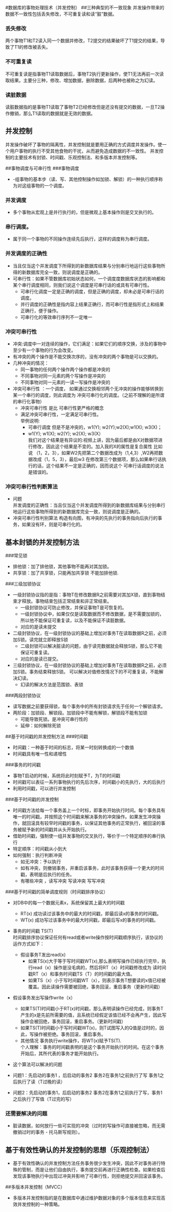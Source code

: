 #数据库的事物处理技术（并发控制）
##三种典型的不一致现象
并发操作带来的数据不一致性包括丢失修改，不可重复读和读“脏”数据。
### 丢失修改  
   两个事物T1和T2读入同一个数据并修改，T2提交的结果破坏了T1提交的结果，导致了T1的修改被丢失。  
### 不可重复读
不可重复读是指事物T1读取数据后，事物T2执行更新操作，使T1无法再前一次读取结果。主要分三种，修改、增加数据，删除数据，后两种也被称之为幻读。  
### 读脏数据
读脏数据指的是事物T1读取了事物T2已经修改但是还没有提交的数据，一旦T2操作撤销，那么T1读取的数据就是无效的数据。

## 并发控制
并发操作破坏了事物的隔离性，并发控制就是要用正确的方式调度并发操作。使一个用户事物的执行不受其他食物的干扰，从而避免造成数据的不一致性。
并发控制的主要技术有封锁、时间戳、乐观控制法、和多版本并发控制等。

##事物调度与可串行性
###事物调度
- -组事物的基本步（读、写、其他控制操作如加锁、解锁）的一种执行顺序称为对这组事物的一个调度。   

### 并发调度
- 多个事物从宏观上是并行执行的，但是微观上基本操作则是交叉执行的。  

### 串行调度。   
- 属于同一个事物的不同操作连续先后执行，这样的调度称为串行调度。

### 并发调度的正确性
- 当且仅当这个并发调度下所得到的新数据库结果与分别串行地运行这些事物所得的新数据库完全一致，则说调度是正确的。
- 可串行性：如果不管数据库初始状态如何，一个调度度数据库状态的影响都和某个串行调度相同，则我们说这个调度是可串行话的或具有可串行性。
  - 可串行化调度一定是正确的调度，但是正确的调度，却未必是可串行话的调度。
  - 并行调度的正确性是指内容上结果正确行，而可串行性是指形式上和结果正确行，便于操作。
  - 可串行化的等效串行序列不一定唯一  

### 冲突可串行性
 - 冲突:调度中一对连续的操作，它们满足：如果它们的顺序交换，涉及的事物中至少有一个事物的行为会改变。
  - 有冲突的两个操作是不能交换次序的，没有冲突的两个事物是可以交换的。
  - 几种冲突的情况：
     - 同一事物的任何两个操作两个操作都是冲突的
     - 不同事物对同一元素的两个写操作是冲突的
     - 不同事物对同一元素的一读一写操作是冲突的
- 冲突可串行性 ：一个调度， 如果通过交换相邻两个无冲突的操作能够转换到某一个串行的调度，则此调度为
冲突可串行化的调度。（之前不理解的是所谓的串行化事物）
  - 冲突可串行性 是比 可串行性更严格的概念
  - 满足冲突可串行性，一定满足可串行性。   
    举例说明:
      - 可串行调度 但是不是冲突的，w1(Y); w2(Y);w2(X);w1(X); w3(X)；
      -  w1(Y); w1(X); w2(Y); w2(X); w3(X）  
   我们对这个结果是有异议的:视频上讲，因为最后都是由X对数据项进行修改，因此这个结果是不变的。加入我的X的属性是复合属性 比如说 （1，2，3），如果W2先把第二个数据改成为（1,4,3）,W2再把数据改成（1，5，3），最后w3 在修改第三个数据项，那么如果串行话执行的话，这个结果不一定是正确的，因而说这个
 可串行话调度的说法是错误的。
### 冲突可串行性判断算法
 - 问题  
 	并发调度的正确性：当且仅当这个并发调度所得到的新数据库结果与分别串行地运行这些事物所得到的新数据库完全一致，则说调度是正确的。
 - 冲突可串行性判别算法
 构造有向图，有冲突的先执行的事务指向后执行的事务，如果没有环，则是可串行化的。
 
## 基本封锁的并发控制方法
###常见锁
 - 排他锁：加了排他锁，其他事物不能再对其加锁。
 - 共享锁：加了共享锁，只能再加共享锁 不能加排他锁.
 
###三级加锁协议   
 - 一级封锁协议指的是指：事物T在修改数据R之前需要对其加X锁，直到事物结束才释放。事物结束包括正常结束和非正常结束。
      - 一级封锁协议可防止修改，并保证事物T是可恢复的。
      - 一级封锁协议中，如果仅仅是读取数据而不修改数据，是不需要加锁的，所以他不能保证可重复读，以及不能保证不读脏数据。
      - 对应的是读未提交
 - 二级封锁协议，在一级封锁协议的基础上增加对事务T在读取数据R之前，必须加S锁。读完就立即释放S锁
  	  - 二级封锁可以解决脏读的问题，由于读完数据就会释放S锁，那么它不能保证可重复读。
  	  - 对应的是读已提交。
 - 三级封锁协议，在一级封锁协议的基础上增加对事务T在读取数据R之前，必须加S锁。事务结束释放S锁。
 可以解决对值修改情况下的不可重复读，不能解决幻读。
     - 幻读的解决方法是范围锁、表锁
 
###两段封锁协议
- 读写数据之前要获得锁，每个事务中的所有封锁请求先于任何一个解锁请求。
- 两阶段：加锁段、解锁段。加锁段中不能有解锁，解锁段不能有加锁
	- 可能导致死锁。是冲突可串行性的
	- 延伸：如何解除死锁

##基于时间戳的并发控制方法
###时间戳
 - 时间戳：一种基于时间的标志，将某一时刻转换成的一个数值
 - 时间戳具有唯一性和递增性
 
###事务的时间戳
 - 事物T启动的时候，系统将此时刻赋予T，为T的时间戳
 - 时间戳可以表征一系列事物执行的先后次序，时间戳小的先执行，大的后执行
 - 利用时间戳，可以进行并发控制

###基于时间戳的并发控制
 - 时间戳方法给每一个事务盖上一个时标，即事务开始执行时间。每个事务具有唯一的时间戳，并按照这个时间戳来解决事务的冲突操作。如果发生冲突操作，就回滚具有较早时间戳的事务，以保证其他事务的正常执行，被回滚的事务被赋予新的时间戳并从头开始执行。
 - 借助时间戳，强制使一组并发事物的交叉执行，等价于一个特定顺序的串行执行
 - 特定顺序：时间戳从小到大
 - 如何强制：执行判断冲突
 	- 如无冲突：予以执行
 	- 如有冲突，则撤销事务，并重启该事务，此时该事务获得一个更大的时间戳，表明是后执行的任务。
 	- 有哪些冲突 ，读写冲突 写读冲突  写写冲突    

###基于时间戳的简单调度规则（时间戳排序协议）  
 - 对DB中的每一个数据元素x，系统保留其上最大的时间戳
   - RT(x) 成功读过该事务中的最大的时间戳，即最后读x的事务的时间戳。
   - WT(x) 成功写过该事务中的最大时间戳，即最后写x的事务的时间戳。  
 - 事务的时间戳 TS(T)  
 时间戳排序协议保证任何有read或者write操作按时间戳顺序执行，该协议的运作方式如下：
   - 假设事务T发出read(x)
      - 如果TS(x)大于等于写时间戳WT(x),那么表明写操作已经执行完毕，执行read（x）操作是没毛病的，然后将RT（x）时间戳修改成为 读时间戳RT（x）和事务时间戳TS（T）的时间戳的最大值。
      - 如果TS（x）小于写时间戳WT（x），则表示事务T想要读的x值已经被覆盖。因此读操作需要被回绝，事务回滚，重启事务（更新时间戳）
 - 假设事务发出写操作write（x）  
   - 如果TS(T)时间戳小于RT(x)时间戳，那么表明读操作已经完成，则事务T产生的x是先前所需要的值，且系统已经假定该值已经不会再产生，因此写操作会被回绝，事务回滚，重启事务。（更新时间戳）
   - 如果TS(T)时间戳小于写时间戳WT(x)，则T试图写入的Q值是过时的，因此，写操作被拒绝。事务回滚，重启事务。
   - 其他情况 事务执行write操作，将WT(x)赋予TS(T).  
  个人理解：事务的时间戳表明的是这个事务开始执行的时间。在这个事务开始后，其所代表的事务才能开始执行。
  
  
  - 这个算法可以解决的问题
   - 问题1：先启动的事务1 ，后启动的事务2  事务2在事务1之前执行了写 事务1之后执行了读（T过晚的读）
   - 问题2：先启动的事务1，后启动的事务2 事务2在事务1之前执行了写，事务1之后执行了写值（T过完的写）

 ### 还需要解决的问题
 - 脏读数据，如何放行一些可实现的冲突（过时的写操作可直接被忽略，而无需撤销过时的事务 - 托马斯写规则）。

## 基于有效性确认的并发控制的思想（乐观控制法）
- 基于有效性确认的并发控制方法任务事务很少发生冲突，因此不对事务进行特殊的管制，而是让他们自由执行，事务提交前再进行正确性检查。如果检查后发现该事物执行中出现过冲突并影响了可串行性，则拒绝提交并回滚该事务。

##多版本并发控制（MVCC）
   - 多版本并发控制指的是在数据库中通过维护数据对象的多个版本信息来实现高效并发控制的一种策略。 


 

  
      
  
 